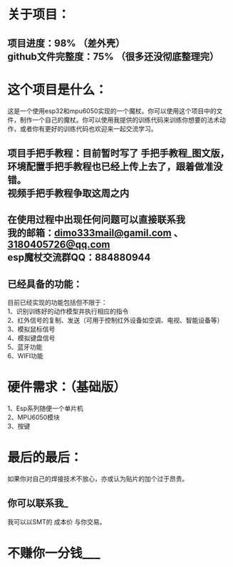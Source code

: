 关于项目：
===
项目进度：98%     （差外壳）<br>
github文件完整度：75%     （很多还没彻底整理完）
---
这个项目是什么：
===
这是一个使用esp32和mpu6050实现的一个魔杖。你可以使用这个项目中的文件，制作一个自己的魔杖。你可以使用我提供的训练代码来训练你想要的法术动作，或者你有更好的训练代码也欢迎来一起交流学习。<br>

项目手把手教程：目前暂时写了 手把手教程_图文版，环境配置手把手教程也已经上传上去了，跟着做准没错。<br>
视频手把手教程争取这周之内
---
在使用过程中出现任何问题可以直接联系我<br>
我的邮箱：dimo333mail@gamil.com 、 3180405726@qq.com<br>
esp魔杖交流群QQ：884880944<br>
---
已经具备的功能：
---
目前已经实现的功能包括但不限于：<br>
1、识别训练好的动作模型并执行相应的指令<br>
2、红外信号的复制、发送（可用于控制红外设备如空调、电视、智能设备等）<br>
3、模拟鼠标信号<br>
4、模拟键盘信号<br>
5、蓝牙功能<br>
6、WIFI功能

硬件需求：（基础版）
===
1、Esp系列随便一个单片机<br>
2、MPU6050模块<br>
3、按键<br>


最后的最后：
===
如果你对自己的焊接技术不放心，亦或认为贴片的加个过于昂贵。<br>

你可以联系我_
---
我可以以SMT的 成本价 与你交易。<br>

不赚你一分钱___<br>
===
